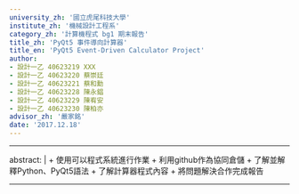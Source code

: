 ```yaml
---
university_zh: '國立虎尾科技大學'
institute_zh: '機械設計工程系'
category_zh: '計算機程式 bg1 期末報告'
title_zh: 'PyQt5 事件導向計算器'
title_en: 'PyQt5 Event-Driven Calculator Project'
author:
- 設計一乙 40623219 XXX
- 設計一乙 40623220 蔡崇廷
- 設計一乙 40623221 蔡和勳
- 設計一乙 40623228 陳永錩
- 設計一乙 40623229 陳宥安
- 設計一乙 40623230 陳柏亦
advisor_zh: '嚴家銘'
date: '2017.12.18'
---
```


---
abstract: |
    + 使用可以程式系統進行作業
    + 利用github作為協同倉儲
    + 了解並解釋Python、PyQt5語法
    + 了解計算器程式內容
    + 將問題解決合作完成報告
    
---


